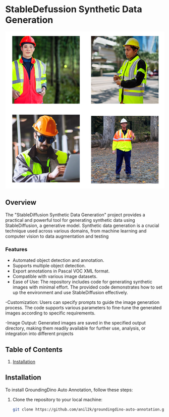 # StableDefussion Synthetic Data Generation


![Project Logo](image.png) <!-- Optional: Include a logo or illustration of your project -->

## Overview

The "StableDiffusion Synthetic Data Generation" project provides a practical and powerful tool for generating synthetic data using StableDiffusion, a generative model. Synthetic data generation is a crucial technique used across various domains, from machine learning and computer vision to data augmentation and testing

### Features

- Automated object detection and annotation.
- Supports multiple object detection.
- Export annotations in Pascal VOC XML format.
- Compatible with various image datasets.
- Ease of Use: The repository includes code for generating synthetic images with minimal effort. The provided code demonstrates how to set up the environment and use StableDiffusion effectively.

-Customization: Users can specify prompts to guide the image generation process. The code supports various parameters to fine-tune the generated images according to specific requirements.

-Image Output: Generated images are saved in the specified output directory, making them readily available for further use, analysis, or integration into different projects

## Table of Contents

1. [Installation](#installation)

## Installation

<!-- Provide instructions on how to install and set up your project. Include any dependencies and system requirements. -->

To install GroundingDino Auto Annotation, follow these steps:

1. Clone the repository to your local machine:

   ```bash
   git clone https://github.com/anil2k/groundingdino-auto-annotation.git
